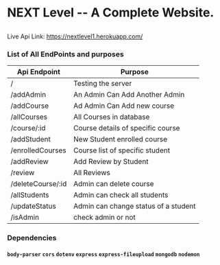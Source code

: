 # NEXT Level -- A Complete Website. 
##

Live Api Link: https://nextlevel1.herokuapp.com/

### List of All EndPoints and purposes

Api Endpoint | Purpose
------------ | -------------
 /| Testing the server
/addAdmin | An Admin Can Add Another Admin
/addCourse | Ad Admin Can Add new course
/allCourses| All Courses in database
/course/:id|Course details of specific course
/addStudent| New Student enrolled course
/enrolledCourses| Course list of specific student
/addReview | Add Review by Student
/review | All Reviews
/deleteCourse/:id| Admin can delete course
/allStudents | Admin can check all students
/updateStatus | Admin can change status of a student
/isAdmin | check admin or not

### Dependencies
#### `body-parser` `cors` `dotenv` `express` `express-fileupload` `mongodb` `nodemon`
